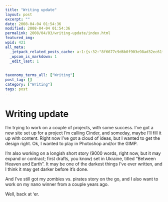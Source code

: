 ```yaml
---
title: "Writing update"
layout: post
excerpt: ""
date: 2008-04-04 01:54:36
modified: 2008-04-04 01:54:36
permalink: 2008/04/03/writing-update/index.html
featured_img: 
wpid: 421
all_meta: 
  _jetpack_related_posts_cache: a:1:{s:32:"8f6677c9d6b0f903e98ad32ec61f8deb";a:2:{s:7:"expires";i:1538557005;s:7:"payload";a:3:{i:0;a:1:{s:2:"id";i:2794;}i:1;a:1:{s:2:"id";i:2804;}i:2;a:1:{s:2:"id";i:63;}}}}
  _wpcom_is_markdown: 1
  _edit_last: 1
  
  
taxonomy_terms_all: ["Writing"]
post_tag: []
category: ["Writing"]
tags: post
---
```


# Writing update

I’m trying to work on a couple of projects, with some success. I’ve got a new site set up for a project I’m calling Cinder, and someday, maybe I’ll fill it up with content. Right now I’ve got a cloud of ideas, but I wanted to get the design right. Ok, I wanted to play in Photoshop and/or the GIMP.

I’m also working on a longish short story (9000 words, right now, but it may expand or contract; first drafts, you know) set in Ukraine, titled “Between Heaven and Earth”. It may be one of the darkest things I’ve ever written, and I think it may get darker before it’s done.

And I’ve still got my zombies vs. pirates story on the go, and I also want to work on my nano winner from a couple years ago.

Well, back at ‘er.